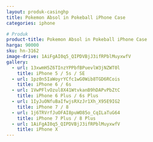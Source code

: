 ```yaml
---
layout: produk-casinghp
title: Pokemon Absol in Pokeball iPhone Case
categories: iphone

# Produk
product-title: Pokemon Absol in Pokeball iPhone Case
harga: 90000
sku: hn-3162
image-drive: 1AiFgAI0q5_QIPDVBjJ3ifRPblMuyxwfV
gallery:
  - url: 13xwmH5Z6TInzYPPbfBPuevlW3jNZWT0l
    title: iPhone 5 / 5s / SE
  - url: 1pz0n5IaWoyrYCfc1wG0Wib8TGD6RCois
    title: iPhone 6 / 6s
  - url: 1VwPFlvOzul8X41WtvkanB9hDAPvPbZtC
    title: iPhone 6 Plus / 6s Plus
  - url: 1IyJuONfuBaIfwjsRXzJr1Xh_X95E9IG2
    title: iPhone 7 / 8
  - url: 1j6TRVrfJuOFAI8puWO85o_CqILaTuG64
    title: iPhone 7 Plus / 8 Plus
  - url: 1AiFgAI0q5_QIPDVBjJ3ifRPblMuyxwfV
    title: iPhone X
---
```

